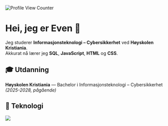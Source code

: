 ![Profile View Counter](https://komarev.com/ghpvc/?username=even054)

# Hei, jeg er Even 👋

Jeg studerer **Informasjonsteknologi – Cybersikkerhet** ved **Høyskolen Kristiania**.  
Akkurat nå lærer jeg **SQL**, **JavaScript**, **HTML** og **CSS**.

## 🎓 Utdanning
**Høyskolen Kristiania** — Bachelor i Informasjonsteknologi – Cybersikkerhet *(2025-2028, pågående)*

## 🧰 Teknologi
<p align="left">
  <img src="https://skillicons.dev/icons?i=html,css,javascript,mysql,vscode" />
</p>
